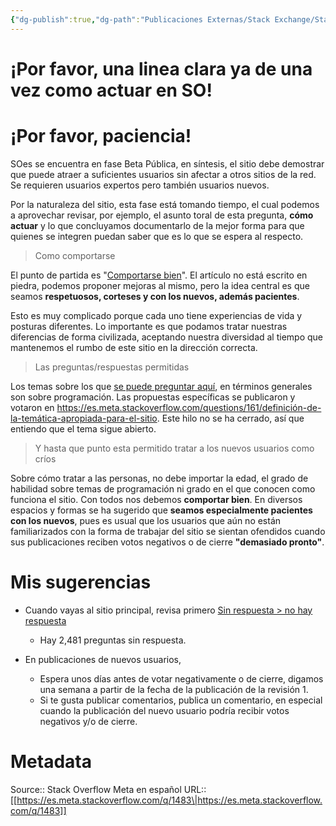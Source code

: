 ```yaml
---
{"dg-publish":true,"dg-path":"Publicaciones Externas/Stack Exchange/Stack Overflow en español/Stack Overflow en español Meta/es.meta.stackoverflow.com-1483.md","permalink":"/publicaciones-externas/stack-exchange/stack-overflow-en-espanol/stack-overflow-en-espanol-meta/es-meta-stackoverflow-com-1483/","title":"¡Por favor, una linea clara ya de una vez como actuar en SO!","hide":true,"noteIcon":"default","created":"2024-04-03T12:49:10.728-06:00","updated":"2024-04-05T16:43:59.584-06:00"}
---
```


# ¡Por favor, una linea clara ya de una vez como actuar en SO!

# ¡Por favor, paciencia!
SOes se encuentra en fase Beta Pública, en síntesis, el sitio debe demostrar que puede atraer a suficientes usuarios sin afectar a otros sitios de la red. Se requieren usuarios expertos pero también usuarios nuevos.

Por la naturaleza del sitio, esta fase está tomando tiempo, el cual podemos a aprovechar revisar, por ejemplo, el asunto toral de esta pregunta, **cómo actuar** y lo que concluyamos documentarlo de la mejor forma para que quienes se integren puedan saber que es lo que se espera al respecto.


> Como comportarse  

El punto de partida es "[Comportarse bien][1]". El artículo no está escrito en piedra, podemos proponer mejoras al mismo, pero la idea central es que seamos **respetuosos, corteses y con los nuevos, además pacientes**.

Esto es muy complicado porque cada uno tiene experiencias de vida y posturas diferentes. Lo importante es que podamos tratar nuestras diferencias de forma civilizada, aceptando nuestra diversidad al tiempo que mantenemos el rumbo de este sitio en la dirección correcta.

> Las preguntas/respuestas permitidas

Los temas sobre los que [se puede preguntar aquí][1], en términos generales son sobre programación. Las propuestas específicas se publicaron y votaron en https://es.meta.stackoverflow.com/questions/161/definición-de-la-temática-apropiada-para-el-sitio. Este hilo no se ha cerrado, así que entiendo que el tema sigue abierto.

> Y hasta que punto esta permitido tratar a los nuevos usuarios como críos

Sobre cómo tratar a las personas, no debe importar la edad, el grado de habilidad sobre temas de programación ni grado en el que conocen como funciona el sitio. Con todos nos debemos **comportar bien**. En diversos espacios y formas se ha sugerido que **seamos especialmente pacientes con los nuevos**, pues es usual que los usuarios que aún no están familiarizados con la forma de trabajar del sitio se sientan ofendidos cuando sus publicaciones reciben votos negativos o de cierre **"demasiado pronto"**.



# Mis sugerencias

- Cuando vayas al sitio principal, revisa primero [Sin respuesta > no hay respuesta][2]
    - Hay 2,481 preguntas sin respuesta.

- En publicaciones de nuevos usuarios, 
    - Espera unos días antes de votar negativamente o de cierre, digamos una semana a partir de la fecha de la publicación de la revisión 1.
    - Si te gusta publicar comentarios, publica un comentario, en especial cuando la publicación del nuevo usuario podría recibir votos negativos y/o de cierre.


  [1]: https://es.stackoverflow.com/help/be-nice
  [2]: https://es.stackoverflow.com/unanswered/tagged/?tab=noanswers

# Metadata
Source:: Stack Overflow Meta en español
URL:: [[https://es.meta.stackoverflow.com/q/1483\|https://es.meta.stackoverflow.com/q/1483]]

